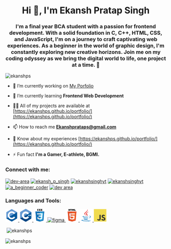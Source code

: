 <h1 align="center">Hi 👋, I'm Ekansh Pratap Singh</h1>
<h3 align="center">I'm a final year BCA student with a passion for frontend development. With a solid foundation in C, C++, HTML, CSS, and JavaScript, I'm on a journey to craft captivating web experiences. As a beginner in the world of graphic design, I'm constantly exploring new creative horizons. Join me on my coding odyssey as we bring the digital world to life, one project at a time. 🚀</h3>

<p align="left"> <img src="https://komarev.com/ghpvc/?username=ekanshps&label=Profile%20views&color=0e75b6&style=flat" alt="ekanshps" /> </p>

- 🔭 I’m currently working on [My Porfolio](https://ekanshps.github.io/portfolio/)

- 🌱 I’m currently learning **Frontend Web Development**

- 👨‍💻 All of my projects are available at [https://ekanshps.github.io/portfolio/](https://ekanshps.github.io/portfolio/)

- 📫 How to reach me **Ekanshprataps@gmail.com**

- 📄 Know about my experiences [https://ekanshps.github.io/portfolio/](https://ekanshps.github.io/portfolio/)

- ⚡ Fun fact **I'm a Gamer, E-athlete, BGMI.**

<h3 align="left">Connect with me:</h3>
<p align="left">
<a href="https://codepen.io/dev-area" target="blank"><img align="center" src="https://raw.githubusercontent.com/rahuldkjain/github-profile-readme-generator/master/src/images/icons/Social/codepen.svg" alt="dev-area" height="30" width="40" /></a>
<a href="https://twitter.com/ekansh_p_singh" target="blank"><img align="center" src="https://raw.githubusercontent.com/rahuldkjain/github-profile-readme-generator/master/src/images/icons/Social/twitter.svg" alt="ekansh_p_singh" height="30" width="40" /></a>
<a href="https://linkedin.com/in/ekanshsinghyt" target="blank"><img align="center" src="https://raw.githubusercontent.com/rahuldkjain/github-profile-readme-generator/master/src/images/icons/Social/linked-in-alt.svg" alt="ekanshsinghyt" height="30" width="40" /></a>
<a href="https://fb.com/ekanshsinghyt" target="blank"><img align="center" src="https://raw.githubusercontent.com/rahuldkjain/github-profile-readme-generator/master/src/images/icons/Social/facebook.svg" alt="ekanshsinghyt" height="30" width="40" /></a>
<a href="https://instagram.com/a_beginner_coder" target="blank"><img align="center" src="https://raw.githubusercontent.com/rahuldkjain/github-profile-readme-generator/master/src/images/icons/Social/instagram.svg" alt="a_beginner_coder" height="30" width="40" /></a>
<a href="https://www.youtube.com/c/dev area" target="blank"><img align="center" src="https://raw.githubusercontent.com/rahuldkjain/github-profile-readme-generator/master/src/images/icons/Social/youtube.svg" alt="dev area" height="30" width="40" /></a>
</p>

<h3 align="left">Languages and Tools:</h3>
<p align="left"> <a href="https://www.cprogramming.com/" target="_blank" rel="noreferrer"> <img src="https://raw.githubusercontent.com/devicons/devicon/master/icons/c/c-original.svg" alt="c" width="40" height="40"/> </a> <a href="https://www.w3schools.com/cpp/" target="_blank" rel="noreferrer"> <img src="https://raw.githubusercontent.com/devicons/devicon/master/icons/cplusplus/cplusplus-original.svg" alt="cplusplus" width="40" height="40"/> </a> <a href="https://www.w3schools.com/css/" target="_blank" rel="noreferrer"> <img src="https://raw.githubusercontent.com/devicons/devicon/master/icons/css3/css3-original-wordmark.svg" alt="css3" width="40" height="40"/> </a> <a href="https://www.figma.com/" target="_blank" rel="noreferrer"> <img src="https://www.vectorlogo.zone/logos/figma/figma-icon.svg" alt="figma" width="40" height="40"/> </a> <a href="https://www.w3.org/html/" target="_blank" rel="noreferrer"> <img src="https://raw.githubusercontent.com/devicons/devicon/master/icons/html5/html5-original-wordmark.svg" alt="html5" width="40" height="40"/> </a> <a href="https://www.java.com" target="_blank" rel="noreferrer"> <img src="https://raw.githubusercontent.com/devicons/devicon/master/icons/java/java-original.svg" alt="java" width="40" height="40"/> </a> <a href="https://developer.mozilla.org/en-US/docs/Web/JavaScript" target="_blank" rel="noreferrer"> <img src="https://raw.githubusercontent.com/devicons/devicon/master/icons/javascript/javascript-original.svg" alt="javascript" width="40" height="40"/> </a> </p>

<p>&nbsp;<img align="center" src="https://github-readme-stats.vercel.app/api?username=ekanshps&show_icons=true&locale=en" alt="ekanshps" /></p>

<p><img align="center" src="https://github-readme-streak-stats.herokuapp.com/?user=ekanshps&" alt="ekanshps" /></p>
